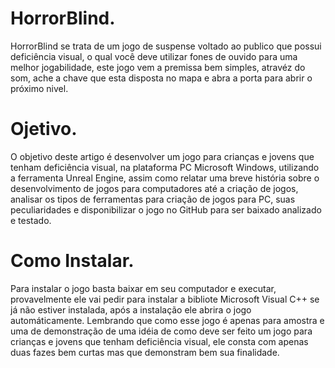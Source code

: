 # HorrorBlind.
HorrorBlind se trata de um jogo de suspense voltado ao publico que possui deficiência visual, o qual você deve utilizar fones de ouvido para uma melhor jogabilidade, este jogo vem a premissa bem simples, atravéz do som, ache a chave que esta disposta no mapa e abra a porta para abrir o próximo nivel.

# Ojetivo.
O objetivo deste artigo é desenvolver um jogo para crianças e jovens que tenham deficiência visual, na plataforma PC Microsoft Windows, utilizando a ferramenta Unreal Engine, assim como relatar uma breve história sobre o desenvolvimento de jogos para computadores até a criação de jogos, analisar os tipos de ferramentas para criação de jogos para PC, suas peculiaridades e disponibilizar o jogo no GitHub para ser baixado analizado e testado.

# Como Instalar.
Para instalar o jogo basta baixar em seu computador e executar, provavelmente ele vai pedir para instalar a bibliote Microsoft Visual C++ se já não estiver instalada, após a instalação ele abrira o jogo automáticamente. Lembrando que como esse jogo é apenas para amostra e uma  de demonstração de uma idéia de como deve ser feito um jogo para crianças e jovens que tenham deficiência visual, ele consta com apenas duas fazes bem curtas mas que demonstram bem sua finalidade.

